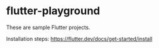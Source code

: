 # flutter-playground
These are sample Flutter projects.

Installation steps: https://flutter.dev/docs/get-started/install
